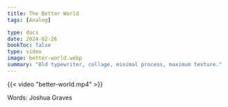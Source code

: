 ```yaml
---
title: The Better World
tags: [Analog]

type: docs
date: 2024-02-26
bookToc: false
type: video
image: better-world.webp
summary: "Old typewriter, collage, minimal process, maximum texture."
---
```

{{< video "better-world.mp4" >}}

Words: Joshua Graves